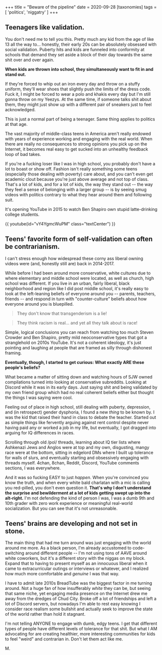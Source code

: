 +++
title = "Beware of the pipeline"
date = 2020-09-28
[taxonomies]
tags = [ 'politics', 'niggatry' ]
+++

## Teenagers like validation. 

You don't need me to tell you this. Pretty much any kid from the age of like 13 all the way to... honestly, their early 20s can be absolutely obsessed with social validation. Puberty hits and kids are funneled into conformity at schools that demand they set aside a block of their day towards the same shit over and over again. 

**When kids are thrown into school, they simultaneously want to fit in and stand out.**

If they're forced to whip out an iron every day and throw on a stuffy uniform, they'll wear shoes that slightly push the limits of the dress code. Fuck it, I might be forced to wear a polo and khakis every day but I'm still gonna throw on my Yeezys. At the same time, if someone talks shit about them, they might just show up with a different pair of sneakers just to feel acknowledged.

This is just a normal part of being a teenager. 
Same thing applies to politics at that age.

The vast majority of middle-class teens in America aren't really endowed with years of experience working and engaging with the real world. When there are really no consequences to strong opinions you pick up on the Internet, it becomes real easy to get sucked into an unhealthy feedback loop of bad takes.

If you're a fucking loser like I was in high school, you probably don't have a lot to boast or show off. Fashion isn't really something some teens (especially those dealing with poverty) care about, and you can't even get academic clout because you're just above average and not top of class. That's a lot of kids, and for a lot of kids, the way they stand out -- the way they feel a sense of belonging with a larger group -- is by seeing smug videos with politics contrary to what they hear around them and following suit.

It's opening YouTube in 2015 to watch Ben Shapiro own stupid latte-drinking college students.
 
{{ youtube(id="vY4YgmcWuPM" class="textCenter") }}


## Teens' favorite form of self-validation can often be contrarianism.

I can't stress enough how widespread these corny ass liberal owning videos were (and, honestly still are) back in 2014-2017. 

While before I had been around more conservative, white cultures due to where elementary and middle school were located, as well as church, high school was different. If you live in an urban, fairly liberal, black neighborhood and region like I did post middle school, it's really easy to look at the left-leaning beliefs of everyone around you -- parents, teachers, friends -- and respond in turn with "counter-culture" beliefs about how everyone around you is bluepilled.

> They don't know that transgenderism is a lie! 

> They think racism is real... and yet all they talk about is race!

Simple, logical conclusions you can reach from watching too much Steven Crowder and Ben Shapiro, pretty mild neoconservative types that got a stranglehold on 2010s YouTube. It's not a coherent ideology, it's just pointing and laughing at people that are framed as silly through dishonest framing.

**Eventually, though, I started to get curious: What exactly ARE these people's beliefs?**

What became a matter of sitting down and watching hours of SJW owned compilations turned into looking at conservative subreddits. Looking at Discord while it was in its early days. Just saying shit and being validated by my own friend group which had no real coherent beliefs either but thought the things I was saying were cool.

Feeling out of place in high school, still dealing with puberty, depression, and (in retrospect) gender dysphoria, I found a new *thing* to be known by. I was the kid that raised their hand in class to debate the teacher. Started out as simple things like fervently arguing against rent control despite never having paid any or worked a job in my life, but eventually, I got dragged into arguing for IQ differences in races. 

Scrolling through old /pol/ threads, learning about IQ tier lists where Ashkenazi Jews and Anglos were at top and my own, disgusting, mangy race were at the bottom, sitting in edgelord DMs where I built up tolerance for walls of slurs, and eventually starting and obsessively engaging with threads myself. 4chan, 8chan, Reddit, Discord, YouTube comments sections, I was everywhere.

And it was so fucking EASY to just *happen*. When you're convinced you know the truth, and when every white bald charlatan with a mic is calling you red-pilled, you don't even question it. **That's why I don't understand the surprise and bewilderment at a lot of kids getting swept up into the alt-right.** I'm not defending the kind of person I was, I was a dumb 9th and 10th grader with zero work experience or meaningful real-world socialization. But you can see that it's not unreasonable.

## Teens' brains are developing and not set in stone.

The main thing that had me turn around was just engaging with the world around me more. As a black person, I'm already accustomed to code-switching around different people -- I'm not using tons of AAVE around white coworkers, but it's a different story with the niggas on my block. Expand that to having to present myself as an innocuous liberal when it came to extracurricular outings or interviews or whatever, and I realized how much more comfortable and *genuine* I was that way. 

I have to admit late 2010s BreadTube was the biggest factor in me turning around. Not a huge fan of how insufferably *white* they can be, but seeing that same niche, yet engaging media presence on the Internet drew me away from the dredges of Chud City. Broke off a lot of friendships and left a lot of Discord servers, but nowadays I'm able to rest easy knowing I consider race realism some bullshit and actually seek to improve the state of the world rather than hold it stagnant. 

I'm not telling ANYONE to engage with dumb, edgy teens. I get that different types of people have different levels of tolerance for that shit. But what I AM advocating for are creating healthier, more interesting communities for kids to feel "weird" and contrarian in. Don't let them act like me.

M.
